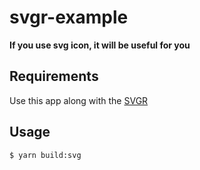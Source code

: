 # svgr-example

**If you use svg icon, it will be useful for you**

## Requirements

Use this app along with the [SVGR](https://github.com/gregberge/svgr) 

## Usage

```bash
$ yarn build:svg
```
